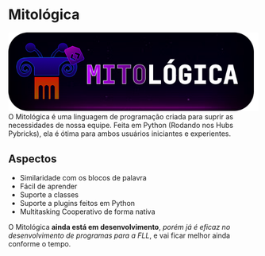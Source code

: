 # Mitológica
![Logo do Mitológica.](https://github.com/LegoMito/Mitol-gica/blob/main/mitologica.png)\
O Mitológica é uma linguagem de programação criada para suprir as necessidades de nossa equipe.
Feita em Python (Rodando nos Hubs Pybricks), ela é ótima para ambos usuários iniciantes e experientes.
## Aspectos
- Similaridade com os blocos de palavra
- Fácil de aprender
- Suporte a classes
- Suporte a plugins feitos em Python
- Multitasking Cooperativo de forma nativa

O Mitológica **ainda está em desenvolvimento**, *porém já é eficaz no desenvolvimento de programas para a FLL*, e vai ficar melhor ainda conforme o tempo.
